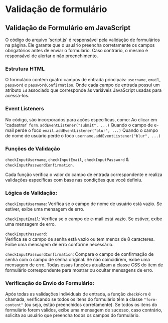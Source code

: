 # Validação de formulário

## Validação de Formulário em JavaScript
O código do arquivo 'script.js' é responsável pela validação de formulários na página. Ele garante que o usuário preencha corretamente os campos obrigatórios antes de enviar o formulário. Caso contrário, o mesmo é responsável de alertar o não preenchimento.

### Estrutura HTML
O formulário contém quatro campos de entrada principais: `username`, `email`, `password` e `passwordConfirmation`. Onde cada campo de entrada possui um atributo `id` associado que corresponde às variáveis JavaScript usadas para acessá-los.

### Event Listeners
No código, são incorporados para ações específicas, como: 
Ao clicar em 'cadastrar' `form.addEventListener("submit", ...)`
Quando o campo de e-mail perde o foco `email.addEventListener("blur", ...)`
Quando o campo de nome de usuário perde o foco `username.addEventListener("blur", ...)`

### Funções de Validação
`checkInputUsername`, `checkInputEmail`, `checkInputPassword` & `checkInputPasswordConfirmation`.

Cada função verifica o valor do campo de entrada correspondente e realiza validações específicas com base nas condições que você definiu.

### Lógica de Validação:
   
`checkInputUsername`:
Verifica se o campo de nome de usuário está vazio. Se estiver, exibe uma mensagem de erro.

`checkInputEmail`:
Verifica se o campo de e-mail está vazio. Se estiver, exibe uma mensagem de erro.

`checkInputPassword`:    
Verifica se o campo de senha está vazio ou tem menos de 8 caracteres. Exibe uma mensagem de erro conforme necessário.

`checkInputPasswordConfirmation`:
Compara o campo de confirmação de senha com o campo de senha original. Se não coincidirem, exibe uma mensagem de erro.
Todas essas funções atualizam a classe CSS do item de formulário correspondente para mostrar ou ocultar mensagens de erro.

### Verificação do Envio do Formulário:

Após todas as validações individuais de entrada, a função `checkForm` é chamada, verificando se todos os itens do formulário   têm a classe `"form-content"` (ou seja, estão preenchidos corretamente). Se todos os itens do formulário forem válidos, exibe uma mensagem de sucesso, caso contrário, solicita ao usuário que preencha todos os campos do formulário.